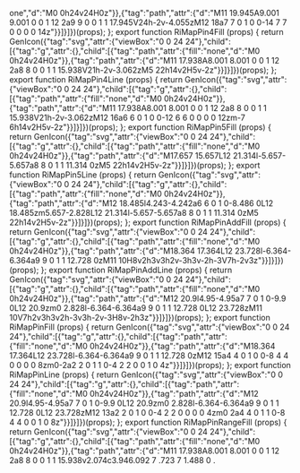 one","d":"M0 0h24v24H0z"}},{"tag":"path","attr":{"d":"M11 19.945A9.001 9.001 0 0 1 12 2a9 9 0 0 1 1 17.945V24h-2v-4.055zM12 18a7 7 0 1 0 0-14 7 7 0 0 0 0 14z"}}]}]})(props);
};
export function RiMapPin4Fill (props) {
  return GenIcon({"tag":"svg","attr":{"viewBox":"0 0 24 24"},"child":[{"tag":"g","attr":{},"child":[{"tag":"path","attr":{"fill":"none","d":"M0 0h24v24H0z"}},{"tag":"path","attr":{"d":"M11 17.938A8.001 8.001 0 0 1 12 2a8 8 0 0 1 1 15.938V21h-2v-3.062zM5 22h14v2H5v-2z"}}]}]})(props);
};
export function RiMapPin4Line (props) {
  return GenIcon({"tag":"svg","attr":{"viewBox":"0 0 24 24"},"child":[{"tag":"g","attr":{},"child":[{"tag":"path","attr":{"fill":"none","d":"M0 0h24v24H0z"}},{"tag":"path","attr":{"d":"M11 17.938A8.001 8.001 0 0 1 12 2a8 8 0 0 1 1 15.938V21h-2v-3.062zM12 16a6 6 0 1 0 0-12 6 6 0 0 0 0 12zm-7 6h14v2H5v-2z"}}]}]})(props);
};
export function RiMapPin5Fill (props) {
  return GenIcon({"tag":"svg","attr":{"viewBox":"0 0 24 24"},"child":[{"tag":"g","attr":{},"child":[{"tag":"path","attr":{"fill":"none","d":"M0 0h24v24H0z"}},{"tag":"path","attr":{"d":"M17.657 15.657L12 21.314l-5.657-5.657a8 8 0 1 1 11.314 0zM5 22h14v2H5v-2z"}}]}]})(props);
};
export function RiMapPin5Line (props) {
  return GenIcon({"tag":"svg","attr":{"viewBox":"0 0 24 24"},"child":[{"tag":"g","attr":{},"child":[{"tag":"path","attr":{"fill":"none","d":"M0 0h24v24H0z"}},{"tag":"path","attr":{"d":"M12 18.485l4.243-4.242a6 6 0 1 0-8.486 0L12 18.485zm5.657-2.828L12 21.314l-5.657-5.657a8 8 0 1 1 11.314 0zM5 22h14v2H5v-2z"}}]}]})(props);
};
export function RiMapPinAddFill (props) {
  return GenIcon({"tag":"svg","attr":{"viewBox":"0 0 24 24"},"child":[{"tag":"g","attr":{},"child":[{"tag":"path","attr":{"fill":"none","d":"M0 0h24v24H0z"}},{"tag":"path","attr":{"d":"M18.364 17.364L12 23.728l-6.364-6.364a9 9 0 1 1 12.728 0zM11 10H8v2h3v3h2v-3h3v-2h-3V7h-2v3z"}}]}]})(props);
};
export function RiMapPinAddLine (props) {
  return GenIcon({"tag":"svg","attr":{"viewBox":"0 0 24 24"},"child":[{"tag":"g","attr":{},"child":[{"tag":"path","attr":{"fill":"none","d":"M0 0h24v24H0z"}},{"tag":"path","attr":{"d":"M12 20.9l4.95-4.95a7 7 0 1 0-9.9 0L12 20.9zm0 2.828l-6.364-6.364a9 9 0 1 1 12.728 0L12 23.728zM11 10V7h2v3h3v2h-3v3h-2v-3H8v-2h3z"}}]}]})(props);
};
export function RiMapPinFill (props) {
  return GenIcon({"tag":"svg","attr":{"viewBox":"0 0 24 24"},"child":[{"tag":"g","attr":{},"child":[{"tag":"path","attr":{"fill":"none","d":"M0 0h24v24H0z"}},{"tag":"path","attr":{"d":"M18.364 17.364L12 23.728l-6.364-6.364a9 9 0 1 1 12.728 0zM12 15a4 4 0 1 0 0-8 4 4 0 0 0 0 8zm0-2a2 2 0 1 1 0-4 2 2 0 0 1 0 4z"}}]}]})(props);
};
export function RiMapPinLine (props) {
  return GenIcon({"tag":"svg","attr":{"viewBox":"0 0 24 24"},"child":[{"tag":"g","attr":{},"child":[{"tag":"path","attr":{"fill":"none","d":"M0 0h24v24H0z"}},{"tag":"path","attr":{"d":"M12 20.9l4.95-4.95a7 7 0 1 0-9.9 0L12 20.9zm0 2.828l-6.364-6.364a9 9 0 1 1 12.728 0L12 23.728zM12 13a2 2 0 1 0 0-4 2 2 0 0 0 0 4zm0 2a4 4 0 1 1 0-8 4 4 0 0 1 0 8z"}}]}]})(props);
};
export function RiMapPinRangeFill (props) {
  return GenIcon({"tag":"svg","attr":{"viewBox":"0 0 24 24"},"child":[{"tag":"g","attr":{},"child":[{"tag":"path","attr":{"fill":"none","d":"M0 0h24v24H0z"}},{"tag":"path","attr":{"d":"M11 17.938A8.001 8.001 0 0 1 12 2a8 8 0 0 1 1 15.938v2.074c3.946.092 7 .723 7 1.488 0 .